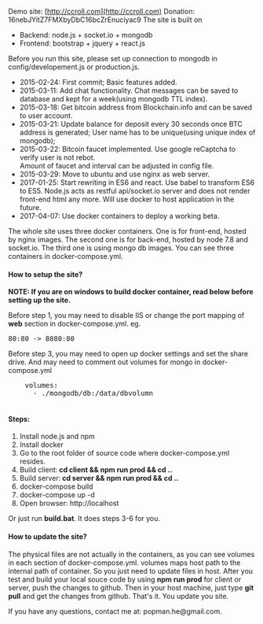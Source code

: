 Demo site: [http://ccroll.com](http://ccroll.com)
Donation: 16nebJYitZ7FMXbyDbC16bcZrEnuciyac9
The site is built on 
<ul>
<li>Backend: node.js + socket.io + mongodb</li>
<li>Frontend: bootstrap + jquery + react.js</li>
</ul>

<p>Before you run this site, please set up connection to mongodb in config/developement.js or production.js.</p>

<ul>
<li>2015-02-24:  First commit; Basic features added.</li>
<li>2015-03-11:  Add chat functionality. Chat messages can be saved to database and kept for a week(using mongodb TTL index).</li>
<li>2015-03-18:  Get bitcoin address from Blockchain.info and can be saved to user account.</li>
<li>2015-03-21:  Update balance for deposit every 30 seconds once BTC address is generated; 
				 User name has to be unique(using unique index of mongodb);
<li>2015-03-22:  Bitcoin faucet implemented. Use google reCaptcha to verify user is not rebot. <br />
	             Amount of faucet and interval can be adjusted in config file.</li>
<li>2015-03-29:  Move to ubuntu and use nginx as web server.</li>
<li>2017-01-25:  Start rewriting in ES6 and react. Use babel to transform ES6 to ES5. Node.js acts as restful api/socket.io server and does not render front-end html any more. Will use docker to host application in the future.</li>
<li>2017-04-07:  Use docker containers to deploy a working beta.</li>
</ul>
<p>The whole site uses three docker containers. One is for front-end, hosted by nginx images. The second one is for back-end, hosted by node 7.8 and socket.io. The third one is using mongo db images. You can see three containers in docker-compose.yml.  </p>
<h4>How to setup the site? </h4>
<strong>NOTE: If you are on windows to build docker container, read below before setting up the site.</strong>
<p>Before step 1, you may need to disable IIS or change the port mapping of <strong>web</strong> section in docker-compose.yml. eg. <pre>80:80 -> 8080:80</pre> </p>
<p>Before step 3, you may need to open up docker settings and set the share drive. And may need to comment out volumes for mongo in docker-compose.yml<br />
	<pre>
	volumes:
      - ./mongodb/db:/data/dbvolumn
      </pre>
</p>
<h4>Steps:</h4>
<ol>
<li>Install node.js and npm</li>
<li>Install docker</li>
<li>Go to the root folder of source code where docker-compose.yml resides.</li>
<li>Build client:<strong> cd client && npm run prod && cd ..</strong></li>
<li>Build server:<strong> cd server && npm run prod && cd ..</strong></li>
<li>docker-compose build</li>
<li>docker-compose up -d</li>
<li>Open browser: http://localhost</li>
</ol>
<p>Or just run <strong>build.bat</strong>. It does steps 3-6 for you.<p>
<h4>How to update the site? </h4>
<p>The physical files are not actually in the containers, as you can see volumes in each section of docker-compose.yml. volumes maps host path to the internal path of container. So you just need to update files in host. After you test and build your local souce code by using <strong>npm run prod</strong> for client or server, push the changes to github. Then in your host machine, just type <strong>git pull</strong> and get the changes from github. That's it. You update you site. </p>
<p>If you have any questions, contact me at: popman.he@gmail.com.</p>
